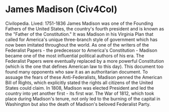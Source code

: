 # James Madison (Civ4Col)

Civilopedia.
Lived: 1751-1836
James Madison was one of the Founding Fathers of the United States, the country's fourth president and is known as the "Father of the Constitution." It was Madison in his Virginia Plan that called for America's unique three-branch style of government which has now been imitated throughout the world. As one of the writers of the Federalist Papers - the predecessor to America's Constitution - Madison became one of the most influential political authors of his era. The Federalist Papers were eventually replaced by a more powerful Constitution (which is the one that defines American law to this day). This document too found many opponents who saw it as an authoritarian document. To assuage the fears of these Anti-Federalists, Madison penned the American Bill of Rights, which explicitly stated the rights all citizens of the United States could claim. In 1808, Madison was elected President and led the country into yet another first - its first war. The War of 1812, which took place during Madison's tenure, not only led to the burning of the capital in Washington but also the death of Madison's beloved Federalist Party.